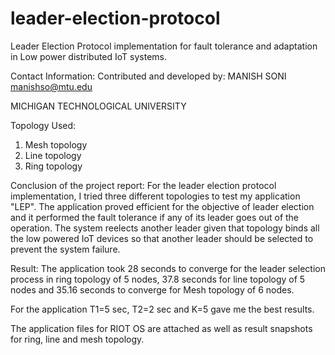 # leader-election-protocol
Leader Election Protocol implementation for fault tolerance and adaptation in Low power distributed IoT systems.

Contact Information:
Contributed and developed by: MANISH SONI <manishso@mtu.edu>

MICHIGAN TECHNOLOGICAL UNIVERSITY


Topology Used:
1. Mesh topology
2. Line topology
3. Ring topology

Conclusion of the project report:
For the leader election protocol implementation, I tried three different topologies to test my application "LEP". The application proved efficient for the objective of leader election and it performed the fault tolerance if any of its leader goes out of the operation. The system reelects another leader given that topology binds all the low powered IoT devices so that another leader should be selected to prevent the system failure. 

Result:
The application took 28 seconds to converge for the leader selection process in ring topology of 5 nodes,
37.8 seconds for line topology of 5 nodes and 35.16 seconds to converge for Mesh topology of 6 nodes.

For the application T1=5 sec, T2=2 sec and K=5 gave me the best results.

The application files for RIOT OS are attached as well as result snapshots for ring, line and mesh topology.

